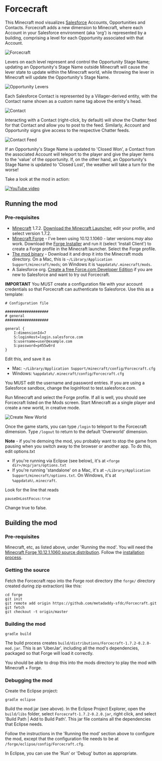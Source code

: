 Forcecraft
==========

This Minecraft mod visualizes [Salesforce](https://www.salesforce.com/crm/) Accounts, Opportunities and Contacts. Forcecraft adds a new dimension to Minecraft, where each Account in your Salesforce environment (aka 'org') is represented by a building, comprising a level for each Opportunity associated with that Account.

![Forcecraft](http://metadaddy-sfdc.github.io/Forcecraft/Forcecraft.png)

Levers on each level represent and control the Opportunity Stage Name; updating an Opportunity's Stage Name outside Minecraft will cause the lever state to update within the Minecraft world, while throwing the lever in Minecraft will update the Opportunity's Stage Name.

![Opportunity Levers](http://metadaddy-sfdc.github.io/Forcecraft/OpportunityLevers.png)

Each Salesforce Contact is represented by a Villager-derived entity, with the Contact name shown as a custom name tag above the entity's head. 

![Contact](http://metadaddy-sfdc.github.io/Forcecraft/Contact.png)

Interacting with a Contact (right-click, by default) will show the Chatter feed for that Contact and allow you to post to the feed. Similarly, Account and Opportunity signs give access to the respective Chatter feeds.

![Contact Feed](http://metadaddy-sfdc.github.io/Forcecraft/ContactFeed.png)

If an Opportunity's Stage Name is updated to 'Closed Won', a Contact from the associated Account will teleport to the player and give the player items to the 'value' of the opportunity. If, on the other hand, an Opportunity's Stage Name is updated to 'Closed Lost', the weather will take a turn for the worse!

Take a look at the mod in action:

[![YouTube video](http://img.youtube.com/vi/eb3GgM1o_8I/0.jpg)](http://www.youtube.com/watch?v=eb3GgM1o_8I)

Running the mod
---------------

### Pre-requisites

* [Minecraft](https://minecraft.net/) 1.7.2. [Download the Minecraft Launcher](https://minecraft.net/download), edit your profile, and select version 1.7.2.
* [Minecraft Forge](http://files.minecraftforge.net/) - I've been using 10.12.1.1060 - later versions *may* also work. Download the [Forge Installer](http://files.minecraftforge.net/maven/net/minecraftforge/forge/1.7.2-10.12.1.1060/forge-1.7.2-10.12.1.1060-installer.jar) and run it (select 'Install Client') to create a Forge profile in the Minecraft launcher. Select the Forge profile.
* [The mod binary](http://metadaddy-sfdc.github.io/Forcecraft/Forcecraft-v0.2.0.jar) - Download it and drop it into the Minecraft mods directory. On a Mac, this is `~/Library/Application Support/minecraft/mods`; on Windows it is `%appdata%/.minecraft/mods`.
* A Salesforce org. [Create a free Force.com Developer Edition](http://developer.force.com/join) if you are new to Salesforce and want to try out Forcecraft.

**IMPORTANT** You MUST create a configuration file with your account credentials so that Forcecraft can authenticate to Salesforce. Use this as a template:

```
# Configuration file

####################
# general
####################

general {
    I:dimensionId=7
    S:loginHost=login.salesforce.com
    S:username=user@example.com    
    S:password=p455w0rd
}
```

Edit this, and save it as

* Mac: `~/Library/Application Support/minecraft/config/Forcecraft.cfg`
* Windows: `%appdata%/.minecraft/config/Forcecraft.cfg`

You MUST edit the username and password entries. If you are using a Salesforce sandbox, change the loginHost to test.salesforce.com.

Run Minecraft and select the Forge profile. If all is well, you should see Forcecraft listed on the Mods screen. Start Minecraft as a single player and create a new world, in creative mode.

![Create New World](http://metadaddy-sfdc.github.io/Forcecraft/CreateNewWorld.png)

Once the game starts, you can type `/login` to teleport to the Forcecraft dimension. Type `/logout` to return to the default 'Overworld' dimension.

**Note** - if you're demoing the mod, you probably want to stop the game from pausing when you switch away to the browser or another app. To do this, edit options.txt

* If you're running via Eclipse (see below), it's at `<forge dir>/mcp/jars/options.txt`
* If you're running 'standalone' on a Mac, it's at `~/Library/Application Support/minecraft/options.txt`. On Windows, it's at `%appdata%\.minecraft`.

Look for the line that reads

    pauseOnLostFocus:true

Change true to false.

Building the mod
----------------

### Pre-requisites

Minecraft, etc, as listed above, under 'Running the mod'. You will need the [Minecraft Forge 10.12.1.1060 source distribution](http://files.minecraftforge.net/maven/net/minecraftforge/forge/1.7.2-10.12.1.1060/forge-1.7.2-10.12.1.1060-src.zip). Follow the [installation process](http://www.minecraftforge.net/wiki/Installation/Source).

### Getting the source

Fetch the Forcecraft repo into the Forge root directory (the `forge/` directory created during zip extraction) like this:

	cd forge
	git init
	git remote add origin https://github.com/metadaddy-sfdc/Forcecraft.git
	git fetch
	git checkout -t origin/master

### Building the mod

    gradle build

The build process creates `build/distributions/Forcecraft-1.7.2-0.2.0-mod.jar`. This is an 'UberJar', including all the mod's dependencies, packaged so that Forge will load it correctly.

You should be able to drop this into the mods directory to play the mod with Minecraft + Forge.

### Debugging the mod

Create the Eclipse project:

    gradle eclipse

Build the mod jar (see above). In the Eclipse Project Explorer, open the `build/libs` folder, select `Forcecraft-1.7.2-0.2.0.jar`, right click, and select 'Build Path | Add to Build Path'. This jar file contains all the dependencies that Eclipse needs.

Follow the instructions in the 'Running the mod' section above to configure the mod, except that the configuration file needs to be at `/forge/eclipse/config/Forcecraft.cfg`.

In Eclipse, you can use the 'Run' or 'Debug' button as appropriate.
